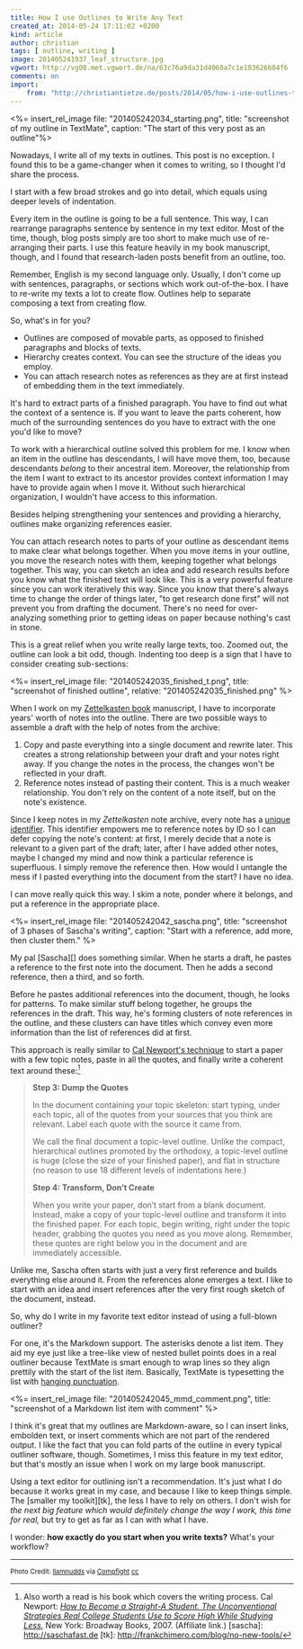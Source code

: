 ```yaml
---
title: How I use Outlines to Write Any Text
created_at: 2014-05-24 17:11:02 +0200
kind: article
author: christian
tags: [ outline, writing ]
image: 201405241937_leaf_structure.jpg
vgwort: http://vg08.met.vgwort.de/na/63c76a9da31d4060a7c1e183626b04f6
comments: on
import:
    from: "http://christiantietze.de/posts/2014/05/how-i-use-outlines-to-write-any-text/"
---
```


<%= insert_rel_image file: "201405242034_starting.png", title: "screenshot of my outline in TextMate", caption: "The start of this very post as an outline"%>

Nowadays, I write all of my texts in outlines. This post is no exception. I found this to be a game-changer when it comes to writing, so I thought I'd share the process.

I start with a few broad strokes and go into detail, which equals using deeper levels of indentation.

Every item in the outline is going to be a full sentence. This way, I can rearrange paragraphs sentence by sentence in my text editor. Most of the time, though, blog posts simply are too short to make much use of re-arranging their parts. I use this feature heavily in my book manuscript, though, and I found that research-laden posts benefit from an outline, too.

Remember, English is my second language only. Usually, I don't come up with sentences, paragraphs, or sections which work out-of-the-box. I have to re-write my texts a lot to create flow. Outlines help to separate composing a text from creating flow.

So, what's in for you?

* Outlines are composed of movable parts, as opposed to finished paragraphs and blocks of texts.
* Hierarchy creates context. You can see the structure of the ideas you employ.
* You can attach research notes as references as they are at first instead of embedding them in the text immediately.

It's hard to extract parts of a finished paragraph. You have to find out what the context of a sentence is. If you want to leave the parts coherent, how much of the surrounding sentences do you have to extract with the one you'd like to move?

To work with a hierarchical outline solved this problem for me. I know when an item in the outline has descendants, I will have move them, too, because descendants _belong_ to their ancestral item. Moreover, the relationship from the item I want to extract to its ancestor provides context information I may have to provide again when I move it. Without such hierarchical organization, I wouldn't have access to this information.

Besides helping strengthening your sentences and providing a hierarchy, outlines make organizing references easier.

You can attach research notes to parts of your outline as descendant items to make clear what belongs together.  When you move items in your outline, you move the research notes with them, keeping together what belongs together. This way, you can sketch an idea and add research results before you know what the finished text will look like. This is a very powerful feature since you can work iteratively this way. Since you know that there's always time to change the order of things later, "to get research done first" will not prevent you from drafting the document. There's no need for over-analyzing something prior to getting ideas on paper because nothing's cast in stone.

This is a great relief when you write really large texts, too. Zoomed out, the outline can look a bit odd, though. Indenting too deep is a sign that I have to consider creating sub-sections:

<%= insert_rel_image file: "201405242035_finished_t.png", title: "screenshot of finished outline", relative: "201405242035_finished.png" %>

When I work on my [Zettelkasten book][zkbook] manuscript, I have to incorporate years' worth of notes into the outline.  There are two possible ways to assemble a draft with the help of notes from the archive:

1. Copy and paste everything into a single document and rewrite later. This creates a strong relationship between your draft and your notes right away. If you change the notes in the process, the changes won't be reflected in your draft.
2. Reference notes instead of pasting their content. This is a much weaker relationship. You don't rely on the content of a note itself, but on the note's existence.

Since I keep notes in my _Zettelkasten_ note archive, every note has a [unique identifier][id]. This identifier empowers me to reference notes by ID so I can defer copying the note's content:  at first, I merely decide that a note is relevant to a given part of the draft; later, after I have added other notes, maybe I changed my mind and now think a particular reference is superfluous. I simply remove the reference then. How would I untangle the mess if I pasted everything into the document from the start? I have no idea.

I can move really quick this way. I skim a note, ponder where it belongs, and put a reference in the appropriate place.

<%= insert_rel_image file: "201405242042_sascha.png", title: "screenshot of 3 phases of Sascha's writing", caption: "Start with a reference, add more, then cluster them." %>

My pal [Sascha][] does something similar. When he starts a draft, he pastes a reference to the first note into the document. Then he adds a second reference, then a third, and so forth.

Before he pastes additional references into the document, though, he looks for patterns. To make similar stuff belong together, he groups the references in the draft. This way, he's forming clusters of note references in the outline, and these clusters can have titles which convey even more information than the list of references did at first.

This approach is really similar to [Cal Newport's technique][calnp] to start a paper with a few topic notes, paste in all the quotes, and finally write a coherent text around these:[^calbook]

> **Step 3: Dump the Quotes**
>
> In the document containing your topic skeleton: start typing, under each topic, all of the quotes from your sources that you think are relevant. Label each quote with the source it came from.
>
> We call the final document a topic-level outline. Unlike the compact, hierarchical outlines promoted by the orthodoxy, a topic-level outline is huge (close the size of your finished paper), and flat in structure (no reason to use 18 different levels of indentations here.)
>
> **Step 4: Transform, Don’t Create**
>
> When you write your paper, don’t start from a blank document. Instead, make a copy of your topic-level outline and transform it into the finished paper. For each topic, begin writing, right under the topic header, grabbing the quotes you need as you move along. Remember, these quotes are right below you in the document and are immediately accessible.

Unlike me, Sascha often starts with just a very first reference and builds everything else around it. From the references alone emerges a text.  I like to start with an idea and insert references after the very first rough sketch of the document, instead.

So, why do I write in my favorite text editor instead of using a full-blown outliner?

For one, it's the Markdown support. The asterisks denote a list item. They aid my eye just like a tree-like view of nested bullet points does in a real outliner because TextMate is smart enough to wrap lines so they align prettily with the start of the list item. Basically, TextMate is typesetting the list with [hanging punctuation][hangpunct].

<%= insert_rel_image file: "201405242045_mmd_comment.png", title: "screenshot of a Markdown list item with comment" %>

I think it's great that my outlines are Markdown-aware, so I can insert links, embolden text, or insert comments which are not part of the rendered output.  I like the fact that you can fold parts of the outline in every typical outliner software, though. Sometimes, I miss this feature in my text editor, but that's mostly an issue when I work on my large book manuscript.

Using a text editor for outlining isn't a recommendation. It's just what I do because it works great in my case, and because I like to keep things simple. The [smaller my toolkit][tk], the less I have to rely on others. I don't wish for _the next big feature which would definitely change the way I work, this time for real,_ but try to get as far as I can with what I have.

I wonder: **how exactly do you start when you write texts?** What's your workflow?

------

<small>Photo Credit: <a href="http://www.flickr.com/photos/33252379@N00/5337737384/">llamnudds</a> via <a href="http://compfight.com">Compfight</a> <a href="https://creativecommons.org/licenses/by-sa/2.0/">cc</a></small>

[markdown]: http://en.wikipedia.org/wiki/Markdown
[hangpunct]: http://en.wikipedia.org/wiki/Hanging_punctuation
[zkbook]: http://zettelkasten.de/book
[id]: /posts/2014/02/add-identity/
[calnp]: http://calnewport.com/blog/2007/11/05/monday-master-class-how-to-use-a-flat-outline-to-write-outstanding-papers-fast/
[^calbook]: Also worth a read is his book which covers the writing process. Cal Newport:  _[How to Become a Straight-A Student. The Unconventional Strategies Real College Students Use to Score High While Studying Less](http://www.amazon.com/gp/product/0767922719/ref=as_li_tl?ie=UTF8&camp=1789&creative=9325&creativeASIN=0767922719&linkCode=as2&tag=chritietwork-20&linkId=3SFYYPM52IOBRJ5C)_, New York: Broadway Books, 2007. (Affiliate link.)
[sascha]: http://saschafast.de
[tk]: http://frankchimero.com/blog/no-new-tools/
